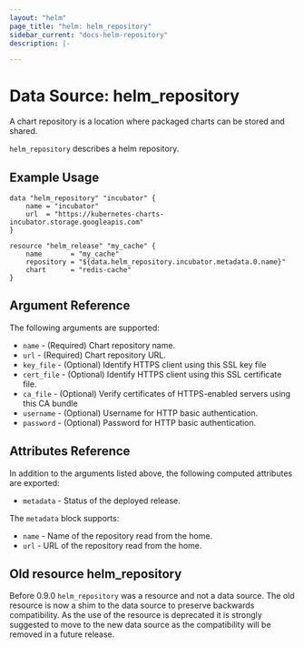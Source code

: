 ```yaml
---
layout: "helm"
page_title: "helm: helm_repository"
sidebar_current: "docs-helm-repository"
description: |-

---
```


# Data Source: helm_repository

A chart repository is a location where packaged charts can be stored and shared.

`helm_repository` describes a helm repository.

## Example Usage

```hcl
data "helm_repository" "incubator" {
    name = "incubator"
    url  = "https://kubernetes-charts-incubator.storage.googleapis.com"
}

resource "helm_release" "my_cache" {
    name       = "my_cache"
    repository = "${data.helm_repository.incubator.metadata.0.name}"
    chart      = "redis-cache"
}
```

## Argument Reference

The following arguments are supported:

* `name` - (Required) Chart repository name.
* `url` - (Required) Chart repository URL.
* `key_file` - (Optional) Identify HTTPS client using this SSL key file
* `cert_file` - (Optional) Identify HTTPS client using this SSL certificate file.
* `ca_file` - (Optional) Verify certificates of HTTPS-enabled servers using this CA bundle
* `username` - (Optional) Username for HTTP basic authentication.
* `password` - (Optional) Password for HTTP basic authentication.

## Attributes Reference

In addition to the arguments listed above, the following computed attributes are
exported:

* `metadata` - Status of the deployed release.

The `metadata` block supports:

* `name` - Name of the repository read from the home.
* `url` - URL of the repository read from the home.

## Old resource helm_repository

Before 0.9.0 `helm_repository` was a resource and not a data source. The old resource is now a shim to the data source to preserve backwards compatibility. As the use of the resource is deprecated it is strongly suggested to move to the new data source as the compatibility will be removed in a future release.
